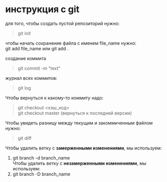 # инструкция с git

для того, чтобы создать пустой репозиторий нужно:  

> git init

чтобы начать сохранение файла с именем file_name нужно:  
git add file_name или  git add .

создание коммита  
> git commit -m "text"

журнал всех коммитов:
>git log

Чтобы вернуться к какому-то коммиту надо:  
>git checkout <хэш_код>  
>git checkout master (вернуться к последней версии)

Чтобы увидеть разницу между текущим и закоммиченным файлом нужно:

>git diff

Чтобы удалить ветку с **замерженными изменениями**, мы используем:  
1. git branch -d branch_name  
Чтобы удалить ветку с **незамерженными изменениями**, мы используем:  
2. git branch -D branch_name